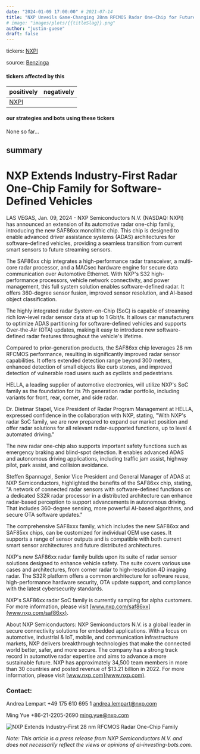 ```yaml
---
date: "2024-01-09 17:00:00" # 2021-07-14
title: "NXP Unveils Game-Changing 28nm RFCMOS Radar One-Chip for Future-Proof Sensor Technology"
# image: "images/plots/{{titleSlag}}.png"
author: "justin-guese"
draft: false
---
```

tickers: <a href='https://finance.yahoo.com/quote/NXPI' target='_blank'>NXPI</a> 

source: <a href='https://www.nxp.com/company/about-nxp/nxp-extends-industry-first-28-nm-rfcmos-radar-one-chip-family-to-enable-adas-architectures-for-software-defined-vehicles:NW-NXP-EXTENDS-INDUSTRY-FIRST-28' target='_blank'>Benzinga</a>

#### tickers affected by this

| positively | negatively |
|------------|------------
| <a href='https://finance.yahoo.com/quote/NXPI' target='_blank'>NXPI</a> |  |

#### our strategies and bots using these tickers

None so far...

## summary

# NXP Extends Industry-First Radar One-Chip Family for Software-Defined Vehicles

LAS VEGAS, Jan. 09, 2024 - NXP Semiconductors N.V. (NASDAQ: NXPI) has announced an extension of its automotive radar one-chip family, introducing the new SAF86xx monolithic chip. This chip is designed to enable advanced driver assistance systems (ADAS) architectures for software-defined vehicles, providing a seamless transition from current smart sensors to future streaming sensors.

The SAF86xx chip integrates a high-performance radar transceiver, a multi-core radar processor, and a MACsec hardware engine for secure data communication over Automotive Ethernet. With NXP's S32 high-performance processors, vehicle network connectivity, and power management, this full system solution enables software-defined radar. It offers 360-degree sensor fusion, improved sensor resolution, and AI-based object classification.

The highly integrated radar System-on-Chip (SoC) is capable of streaming rich low-level radar sensor data at up to 1 Gbit/s. It allows car manufacturers to optimize ADAS partitioning for software-defined vehicles and supports Over-the-Air (OTA) updates, making it easy to introduce new software-defined radar features throughout the vehicle's lifetime.

Compared to prior-generation products, the SAF86xx chip leverages 28 nm RFCMOS performance, resulting in significantly improved radar sensor capabilities. It offers extended detection range beyond 300 meters, enhanced detection of small objects like curb stones, and improved detection of vulnerable road users such as cyclists and pedestrians. 

HELLA, a leading supplier of automotive electronics, will utilize NXP's SoC family as the foundation for its 7th generation radar portfolio, including variants for front, rear, corner, and side radar.

Dr. Dietmar Stapel, Vice President of Radar Program Management at HELLA, expressed confidence in the collaboration with NXP, stating, "With NXP's radar SoC family, we are now prepared to expand our market position and offer radar solutions for all relevant radar-supported functions, up to level 4 automated driving."

The new radar one-chip also supports important safety functions such as emergency braking and blind-spot detection. It enables advanced ADAS and autonomous driving applications, including traffic jam assist, highway pilot, park assist, and collision avoidance.

Steffen Spannagel, Senior Vice President and General Manager of ADAS at NXP Semiconductors, highlighted the benefits of the SAF86xx chip, stating, "A network of connected radar sensors with software-defined functions on a dedicated S32R radar processor in a distributed architecture can enhance radar-based perception to support advancements in autonomous driving. That includes 360-degree sensing, more powerful AI-based algorithms, and secure OTA software updates."

The comprehensive SAF8xxx family, which includes the new SAF86xx and SAF85xx chips, can be customized for individual OEM use cases. It supports a range of sensor outputs and is compatible with both current smart sensor architectures and future distributed architectures.

NXP's new SAF86xx radar family builds upon its suite of radar sensor solutions designed to enhance vehicle safety. The suite covers various use cases and architectures, from corner radar to high-resolution 4D imaging radar. The S32R platform offers a common architecture for software reuse, high-performance hardware security, OTA update support, and compliance with the latest cybersecurity standards.

NXP's SAF86xx radar SoC family is currently sampling for alpha customers. For more information, please visit [www.nxp.com/saf86xx](www.nxp.com/saf86xx).

About NXP Semiconductors:
NXP Semiconductors N.V. is a global leader in secure connectivity solutions for embedded applications. With a focus on automotive, industrial & IoT, mobile, and communication infrastructure markets, NXP delivers breakthrough technologies that make the connected world better, safer, and more secure. The company has a strong track record in automotive radar expertise and aims to advance a more sustainable future. NXP has approximately 34,500 team members in more than 30 countries and posted revenue of $13.21 billion in 2022. For more information, please visit [www.nxp.com](www.nxp.com).

### Contact:
Andrea Lempart
+49 175 610 695 1
andrea.lempart@nxp.com

Ming Yue
+86-21-2205-2690
ming.yue@nxp.com

![NXP Extends Industry-First 28 nm RFCMOS Radar One-Chip Family](image-link)

*Note: This article is a press release from NXP Semiconductors N.V. and does not necessarily reflect the views or opinions of ai-investing-bots.com.*